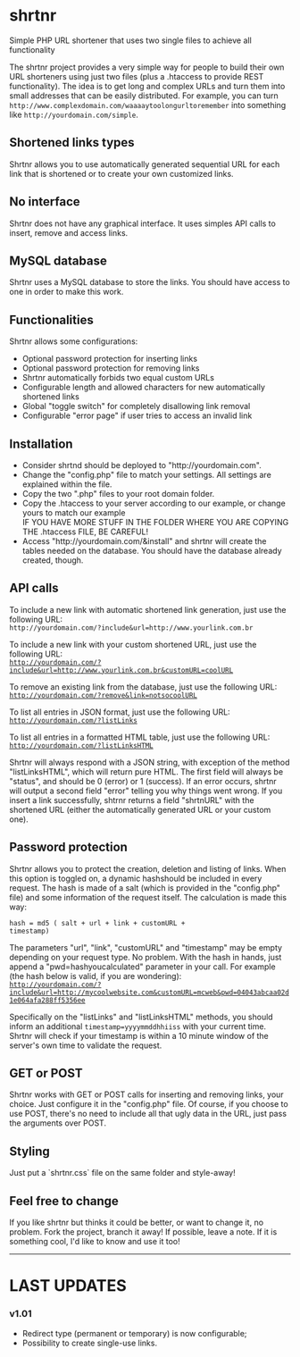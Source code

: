 # shrtnr
Simple PHP URL shortener that uses two single files to achieve all functionality

The shrtnr project provides a very simple way for people to build their own URL shorteners using just two files (plus a .htaccess to provide REST functionality).
The idea is to get long and complex URLs and turn them into small addresses that can be easily distributed. For example, you can turn `http://www.complexdomain.com/waaaaytoolongurltoremember` into something like `http://yourdomain.com/simple`.

<h2>Shortened links types</h2>
Shrtnr allows you to use automatically generated sequential URL for each link that is shortened or to create your own customized links.

<h2>No interface</h2>
Shrtnr does not have any graphical interface. It uses simples API calls to insert, remove and access links.

<h2>MySQL database</h2>
Shrtnr uses a MySQL database to store the links. You should have access to one in order to make this work.

<h2>Functionalities</h2>
Shrtnr allows some configurations:
<ul>
<li>Optional password protection for inserting links</li>
<li>Optional password protection for removing links</li>
<li>Shrtnr automatically forbids two equal custom URLs</li>
<li>Configurable length and allowed characters for new automatically shortened links</li>
<li>Global "toggle switch" for completely disallowing link removal</li>
<li>Configurable "error page" if user tries to access an invalid link</li>
</ul>

<h2>Installation</h2>
<ul>
<li>Consider shrtnd should be deployed to "http://yourdomain.com".</li>
<li>Change the "config.php" file to match your settings. All settings are explained within the file.</li>
<li>Copy the two ".php" files to your root domain folder.</li>
<li>Copy the .htaccess to your server according to our example, or change yours to match our example</li>
IF YOU HAVE MORE STUFF IN THE FOLDER WHERE YOU ARE COPYING THE .htaccess FILE, BE CAREFUL!
<li>Access "http://yourdomain.com/&install" and shrtnr will create the tables needed on the database. You should have the database already created, though.</li>
</ul>

<h2>API calls</h2>
To include a new link with automatic shortened link generation, just use the following URL:<br>
<code>http://yourdomain.com/?include&url=http://www.yourlink.com.br</code>

To include a new link with your custom shortened URL, just use the following URL:<br>
<code>http://yourdomain.com/?include&url=http://www.yourlink.com.br&customURL=coolURL</code>

To remove an existing link from the database, just use the following URL:<br>
<code>http://yourdomain.com/?remove&link=notsocoolURL</code>

To list all entries in JSON format, just use the following URL:<br>
<code>http://yourdomain.com/?listLinks</code>

To list all entries in a formatted HTML table, just use the following URL:<br>
<code>http://yourdomain.com/?listLinksHTML</code>

Shrtnr will always respond with a JSON string, with exception of the method "listLinksHTML", which will return pure HTML. The first field will always be "status", and should be 0 (error) or 1 (success).
If an error occurs, shrtnr will output a second field "error" telling you why things went wrong.
If you insert a link successfully, shtrnr returns a field "shrtnURL" with the shortened URL (either the automatically generated URL or your custom one).

<h2>Password protection</h2>
Shrtnr allows you to protect the creation, deletion and listing of links. When this option is toggled on, a dynamic hashshould be included in every request.
The hash is made of a salt (which is provided in the "config.php" file) and some information of the request itself. The calculation is made this way:<br>

<code>hash = md5 ( salt + url + link + customURL + timestamp)</code>

The parameters "url", "link", "customURL" and "timestamp" may be empty depending on your request type. No problem.
With the hash in hands, just append a "pwd=hashyoucalculated" parameter in your call. For example (the hash below is valid, if you are wondering):<br>
<code>http://yourdomain.com/?include&url=http://mycoolwebsite.com&customURL=mcweb&pwd=04043abcaa02d1e064afa288ff5356ee</code>

Specifically on the "listLinks" and "listLinksHTML" methods, you should inform an additional `timestamp=yyyymmddhhiiss` with your current time. Shrtnr will check if your timestamp is within a 10 minute window of the server's own time to validate the request.

<h2>GET or POST</h2>
Shrtnr works with GET or POST calls for inserting and removing links, your choice. Just configure it in the "config.php" file. Of course, if you choose to use POST, there's no need to include all that ugly data in the URL, just pass the arguments over POST.

<h2>Styling</h2>
Just put a `shrtnr.css` file on the same folder and style-away!

<h2>Feel free to change</h2>
If you like shrtnr but thinks it could be better, or want to change it, no problem. Fork the project, branch it away! If possible, leave a note. If it is something cool, I'd like to know and use it too!

<hr>
<h1>LAST UPDATES</h1>
<h3>v1.01</h3>
<ul>
<li>Redirect type (permanent or temporary) is now configurable;</li>
<li>Possibility to create single-use links.</ul>
</ul>